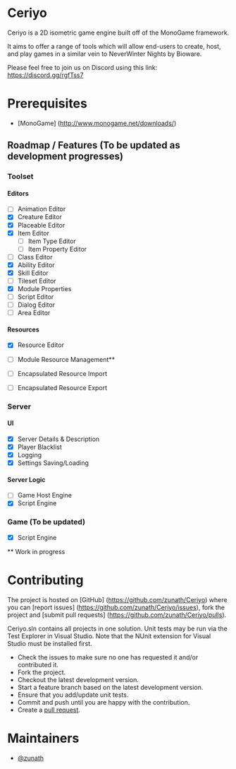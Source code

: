 # Ceriyo
Ceriyo is a 2D isometric game engine built off of the MonoGame framework. 

It aims to offer a range of tools which will allow end-users to create, host, and play games in a similar vein to NeverWinter Nights by Bioware.

Please feel free to join us on Discord using this link: https://discord.gg/rgfTss7

# Prerequisites

- [MonoGame] (http://www.monogame.net/downloads/)

## Roadmap / Features (To be updated as development progresses)

### Toolset

#### Editors
- [ ] Animation Editor
- [x] Creature Editor
- [x] Placeable Editor
- [x] Item Editor
	- [ ] Item Type Editor
	- [ ] Item Property Editor
- [ ] Class Editor
- [x] Ability Editor
- [x] Skill Editor
- [ ] Tileset Editor
- [x] Module Properties
- [ ] Script Editor
- [ ] Dialog Editor
- [ ] Area Editor

#### Resources
- [x] Resource Editor
- [ ] Module Resource Management**
- [ ] Encapsulated Resource Import
- [ ] Encapsulated Resource Export


### Server

#### UI
- [x] Server Details & Description
- [x] Player Blacklist
- [x] Logging
- [x] Settings Saving/Loading
		
#### Server Logic
- [ ] Game Host Engine
- [x] Script Engine

### Game (To be updated)
- [x] Script Engine

\** Work in progress

# Contributing

The project is hosted on [GitHub] (https://github.com/zunath/Ceriyo) where you can [report issues] (https://github.com/zunath/Ceriyo/issues), fork the project and [submit pull requests] (https://github.com/zunath/Ceriyo/pulls).

Ceriyo.sln contains all projects in one solution. Unit tests may be run via the Test Explorer in Visual Studio. Note that the NUnit extension for Visual Studio must be installed first.

- Check the issues to make sure no one has requested it and/or contributed it.
- Fork the project.
- Checkout the latest development version.
- Start a feature branch based on the latest development version.
- Ensure that you add/update unit tests. 
- Commit and push until you are happy with the contribution.
- Create a [pull request](https://github.com/zunath/Ceriyo/pulls).

# Maintainers

- [@zunath](https://github.com/zunath)
